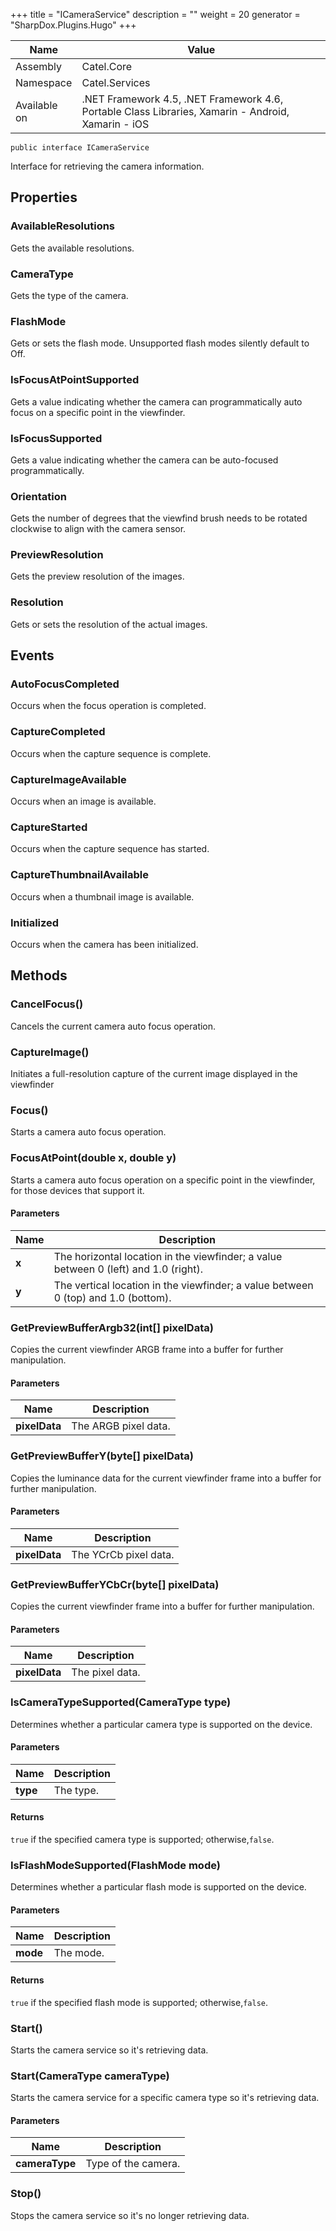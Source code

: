 

+++
title = "ICameraService" 
description = ""
weight = 20
generator = "SharpDox.Plugins.Hugo"
+++

Name|Value
---|---
Assembly|Catel.Core
Namespace|Catel.Services
Available on|.NET Framework 4.5, .NET Framework 4.6, Portable Class Libraries, Xamarin - Android, Xamarin - iOS

```
public interface ICameraService
```

Interface for retrieving the camera information.

## Properties

### AvailableResolutions

Gets the available resolutions.

### CameraType

Gets the type of the camera.

### FlashMode

Gets or sets the flash mode. Unsupported flash modes silently default to Off.

### IsFocusAtPointSupported

Gets a value indicating whether the camera can programmatically auto focus on a specific point in the viewfinder.

### IsFocusSupported

Gets a value indicating whether the camera can be auto-focused programmatically.

### Orientation

Gets the number of degrees that the viewfind brush needs to be rotated clockwise to align with the camera sensor.

### PreviewResolution

Gets the preview resolution of the images.

### Resolution

Gets or sets the resolution of the actual images.

## Events

### AutoFocusCompleted

Occurs when the focus operation is completed.

### CaptureCompleted

Occurs when the capture sequence is complete.

### CaptureImageAvailable

Occurs when an image is available.

### CaptureStarted

Occurs when the capture sequence has started.

### CaptureThumbnailAvailable

Occurs when a thumbnail image is available.

### Initialized

Occurs when the camera has been initialized.

## Methods

### CancelFocus()

Cancels the current camera auto focus operation.

### CaptureImage()

Initiates a full-resolution capture of the current image displayed in the viewfinder

### Focus()

Starts a camera auto focus operation.

### FocusAtPoint(double x, double y)

Starts a camera auto focus operation on a specific point in the viewfinder, for those devices that support it.

#### Parameters

Name|Description
---|---
**x**|The horizontal location in the viewfinder; a value between 0 (left) and 1.0 (right).
**y**|The vertical location in the viewfinder; a value between 0 (top) and 1.0 (bottom).

### GetPreviewBufferArgb32(int[] pixelData)

Copies the current viewfinder ARGB frame into a buffer for further manipulation.

#### Parameters

Name|Description
---|---
**pixelData**|The ARGB pixel data.

### GetPreviewBufferY(byte[] pixelData)

Copies the luminance data for the current viewfinder frame into a buffer for further manipulation.

#### Parameters

Name|Description
---|---
**pixelData**|The YCrCb pixel data.

### GetPreviewBufferYCbCr(byte[] pixelData)

Copies the current viewfinder frame into a buffer for further manipulation.

#### Parameters

Name|Description
---|---
**pixelData**|The pixel data.

### IsCameraTypeSupported(CameraType type)

Determines whether a particular camera type is supported on the device.

#### Parameters

Name|Description
---|---
**type**|The type.

#### Returns

`true` if the specified camera type is supported; otherwise,`false`.

### IsFlashModeSupported(FlashMode mode)

Determines whether a particular flash mode is supported on the device.

#### Parameters

Name|Description
---|---
**mode**|The mode.

#### Returns

`true` if the specified flash mode is supported; otherwise,`false`.

### Start()

Starts the camera service so it's retrieving data.

### Start(CameraType cameraType)

Starts the camera service for a specific camera type so it's retrieving data.

#### Parameters

Name|Description
---|---
**cameraType**|Type of the camera.

### Stop()

Stops the camera service so it's no longer retrieving data.

